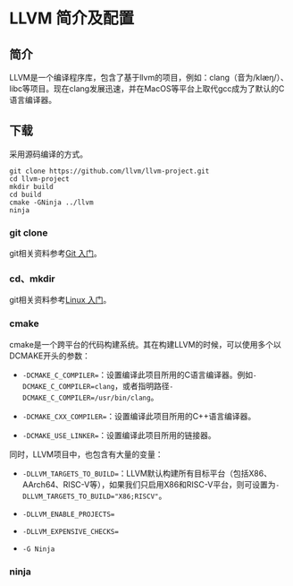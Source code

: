 # LLVM 简介及配置

## 简介
LLVM是一个编译程序库，包含了基于llvm的项目，例如：clang（音为/klæŋ/）、libc等项目。现在clang发展迅速，并在MacOS等平台上取代gcc成为了默认的C语言编译器。

## 下载

采用源码编译的方式。

```shell
git clone https://github.com/llvm/llvm-project.git
cd llvm-project
mkdir build
cd build
cmake -GNinja ../llvm
ninja
```
### git clone

git相关资料参考[Git 入门](./git_intro.md)。

### cd、mkdir

git相关资料参考[Linux 入门](./linux_intro.md)。

### cmake

cmake是一个跨平台的代码构建系统。其在构建LLVM的时候，可以使用多个以DCMAKE开头的参数：

- `-DCMAKE_C_COMPILER=`：设置编译此项目所用的C语言编译器。例如`-DCMAKE_C_COMPILER=clang`，或者指明路径`-DCMAKE_C_COMPILER=/usr/bin/clang`。

- `-DCMAKE_CXX_COMPILER=`：设置编译此项目所用的C++语言编译器。

- `-DCMAKE_USE_LINKER=`：设置编译此项目所用的链接器。

同时，LLVM项目中，也包含有大量的变量：

- `-DLLVM_TARGETS_TO_BUILD=`：LLVM默认构建所有目标平台（包括X86、AArch64、RISC-V等），如果我们只启用X86和RISC-V平台，则可设置为`-DLLVM_TARGETS_TO_BUILD="X86;RISCV"`。

- `-DLLVM_ENABLE_PROJECTS=`

- `-DLLVM_EXPENSIVE_CHECKS=`

- `-G Ninja`

### ninja
